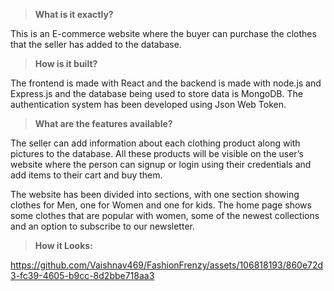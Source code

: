 > **What is it exactly?**

This is an E-commerce website where the buyer can purchase the clothes that the seller has added to the database. 

> **How is it built?**

The frontend is made with React and the backend is made with node.js and Express.js and the database being used to store data is MongoDB. The authentication system has been developed using Json Web Token.

> **What are the features available?**

The seller can add information about each clothing product along with pictures to the database.
All these products will be visible on the user’s website where the person can signup or login using their credentials and add items to their cart and buy them.

The website has been divided into sections, with one section showing clothes for Men, one for Women and one for kids. The home page shows some clothes that are popular with women, some of the newest collections and an option to subscribe to our newsletter.


> **How it Looks:**


https://github.com/Vaishnav469/FashionFrenzy/assets/106818193/860e72d3-fc39-4605-b9cc-8d2bbe718aa3




